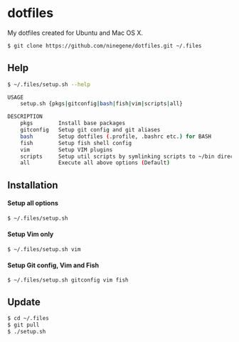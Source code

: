 # dotfiles
My dotfiles created for Ubuntu and Mac OS X.

```bash
$ git clone https://github.com/ninegene/dotfiles.git ~/.files
```

## Help

```bash
$ ~/.files/setup.sh --help

USAGE
    setup.sh {pkgs|gitconfig|bash|fish|vim|scripts|all}

DESCRIPTION
    pkgs        Install base packages
    gitconfig   Setup git config and git aliases
    bash        Setup dotfiles (.profile, .bashrc etc.) for BASH
    fish        Setup fish shell config
    vim         Setup VIM plugins
    scripts     Setup util scripts by symlinking scripts to ~/bin directory
    all         Execute all above options (Default)
```

## Installation

#### Setup all options
```bash
$ ~/.files/setup.sh
```

#### Setup Vim only
```
$ ~/.files/setup.sh vim
```

#### Setup Git config, Vim and Fish
```
$ ~/.files/setup.sh gitconfig vim fish
```

## Update

```bash
$ cd ~/.files
$ git pull
$ ./setup.sh
```
